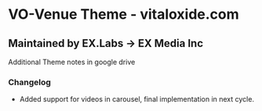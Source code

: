# VO-Venue Theme - vitaloxide.com
## Maintained by EX.Labs -> EX Media Inc

Additional Theme notes in google drive

### Changelog

+ Added support for videos in carousel, final implementation in next cycle.
